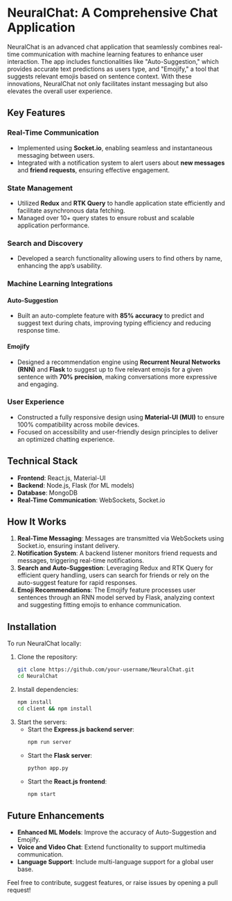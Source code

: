 # NeuralChat: A Comprehensive Chat Application

NeuralChat is an advanced chat application that seamlessly combines real-time communication with machine learning features to enhance user interaction. The app includes functionalities like "Auto-Suggestion," which provides accurate text predictions as users type, and "Emojify," a tool that suggests relevant emojis based on sentence context. With these innovations, NeuralChat not only facilitates instant messaging but also elevates the overall user experience.

## Key Features

### Real-Time Communication

- Implemented using **Socket.io**, enabling seamless and instantaneous messaging between users.
- Integrated with a notification system to alert users about **new messages** and **friend requests**, ensuring effective engagement.

### State Management

- Utilized **Redux** and **RTK Query** to handle application state efficiently and facilitate asynchronous data fetching.
- Managed over 10+ query states to ensure robust and scalable application performance.

### Search and Discovery

- Developed a search functionality allowing users to find others by name, enhancing the app’s usability.

### Machine Learning Integrations

#### Auto-Suggestion

- Built an auto-complete feature with **85% accuracy** to predict and suggest text during chats, improving typing efficiency and reducing response time.

#### Emojify

- Designed a recommendation engine using **Recurrent Neural Networks (RNN)** and **Flask** to suggest up to five relevant emojis for a given sentence with **70% precision**, making conversations more expressive and engaging.

### User Experience

- Constructed a fully responsive design using **Material-UI (MUI)** to ensure 100% compatibility across mobile devices.
- Focused on accessibility and user-friendly design principles to deliver an optimized chatting experience.

## Technical Stack

- **Frontend**: React.js, Material-UI
- **Backend**: Node.js, Flask (for ML models)
- **Database**: MongoDB
- **Real-Time Communication**: WebSockets, Socket.io

## How It Works

1. **Real-Time Messaging**: Messages are transmitted via WebSockets using Socket.io, ensuring instant delivery.
2. **Notification System**: A backend listener monitors friend requests and messages, triggering real-time notifications.
3. **Search and Auto-Suggestion**: Leveraging Redux and RTK Query for efficient query handling, users can search for friends or rely on the auto-suggest feature for rapid responses.
4. **Emoji Recommendations**: The Emojify feature processes user sentences through an RNN model served by Flask, analyzing context and suggesting fitting emojis to enhance communication.

## Installation

To run NeuralChat locally:

1. Clone the repository:
   ```bash
   git clone https://github.com/your-username/NeuralChat.git
   cd NeuralChat
   ```
2. Install dependencies:
   ```bash
   npm install
   cd client && npm install
   ```
3. Start the servers:
   - Start the **Express.js backend server**:
     ```bash
     npm run server
     ```
   - Start the **Flask server**:
     ```bash
     python app.py
     ```
   - Start the **React.js frontend**:
     ```bash
     npm start
     ```

## Future Enhancements

- **Enhanced ML Models**: Improve the accuracy of Auto-Suggestion and Emojify.
- **Voice and Video Chat**: Extend functionality to support multimedia communication.
- **Language Support**: Include multi-language support for a global user base.

Feel free to contribute, suggest features, or raise issues by opening a pull request!

